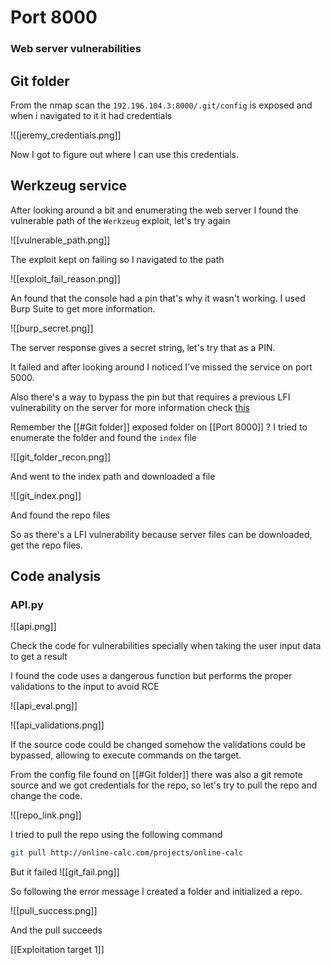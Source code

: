 # Port 8000

### Web server vulnerabilities

## Git folder

From the nmap scan the `192.196.104.3:8000/.git/config` is exposed and when i navigated to it it had credentials


![[jeremy_credentials.png]]

Now I got to figure out where I can use this credentials.

## Werkzeug service


After looking around a bit and enumerating the web server I found the vulnerable path of the `Werkzeug` exploit, let's try again

![[vulnerable_path.png]]

The exploit kept on failing so I navigated to the path

![[exploit_fail_reason.png]]

An found that the console had a pin that's why it wasn't working. I used Burp Suite to get more information.

![[burp_secret.png]]

The server response gives a secret string, let's try that as a PIN.

It failed and after looking around I noticed I've missed the service on port 5000.

Also there's a way to bypass the pin but that requires a previous LFI vulnerability on the server for more information check [this](https://github.com/wdahlenburg/werkzeug-debug-console-bypass)

Remember the [[#Git folder]]  exposed folder on [[Port 8000]] ? I tried to enumerate the folder and found the `index` file

![[git_folder_recon.png]]

And went to the index path and downloaded a file

![[git_index.png]]

And found the repo files

So as there's a LFI vulnerability because server files can be downloaded, get the repo files.

## Code analysis

### API.py

![[api.png]]

Check the code for vulnerabilities specially when taking the user input data to get a result

I found the code uses a dangerous function but performs the proper validations to the input to avoid RCE

![[api_eval.png]]

![[api_validations.png]]

If the source code could be changed somehow the validations could be bypassed, allowing to execute commands on the target.

From the config file found on [[#Git folder]] there was also a git remote source and we got credentials for the repo, so let's try to pull the repo and change the code.

![[repo_link.png]]

I tried to pull the repo using the following command
```bash
git pull http://online-calc.com/projects/online-calc
```  

But it failed ![[git_fail.png]]

So following the error message I created a folder and initialized a repo.

![[pull_success.png]]

And the pull succeeds

[[Exploitation target 1]]
